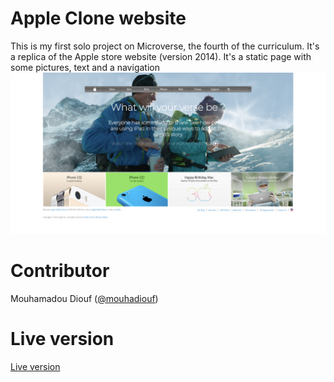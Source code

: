 # Apple Clone website
This is my first solo project on Microverse, the fourth of the curriculum. It's a replica of the Apple store website (version 2014). It's a static page with some pictures, text and a navigation
![screenshot](./images/screenshot.png)

# Contributor
Mouhamadou Diouf (<a href="https://github.com/MouhaDiouf">@mouhadiouf</a>)
# Live version
<a href="https://raw.githack.com/MouhaDiouf/apple_clone/master/index.html" target="_blank">Live version </a>